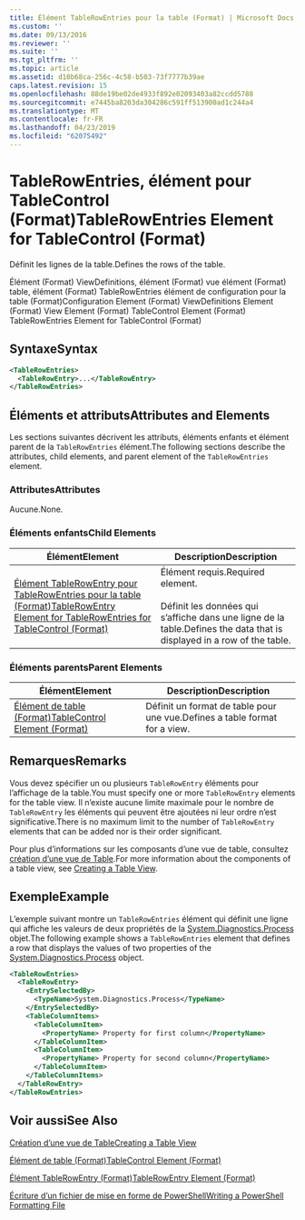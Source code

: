 ```yaml
---
title: Élément TableRowEntries pour la table (Format) | Microsoft Docs
ms.custom: ''
ms.date: 09/13/2016
ms.reviewer: ''
ms.suite: ''
ms.tgt_pltfrm: ''
ms.topic: article
ms.assetid: d10b68ca-256c-4c58-b503-73f7777b39ae
caps.latest.revision: 15
ms.openlocfilehash: 88de19be02de4933f892e02093403a82ccdd5788
ms.sourcegitcommit: e7445ba8203da304286c591ff513900ad1c244a4
ms.translationtype: MT
ms.contentlocale: fr-FR
ms.lasthandoff: 04/23/2019
ms.locfileid: "62075492"
---
```

# <a name="tablerowentries-element-for-tablecontrol-format"></a><span data-ttu-id="d08af-102">TableRowEntries, élément pour TableControl (Format)</span><span class="sxs-lookup"><span data-stu-id="d08af-102">TableRowEntries Element for TableControl (Format)</span></span>

<span data-ttu-id="d08af-103">Définit les lignes de la table.</span><span class="sxs-lookup"><span data-stu-id="d08af-103">Defines the rows of the table.</span></span>

<span data-ttu-id="d08af-104">Élément (Format) ViewDefinitions, élément (Format) vue élément (Format) table, élément (Format) TableRowEntries élément de configuration pour la table (Format)</span><span class="sxs-lookup"><span data-stu-id="d08af-104">Configuration Element (Format) ViewDefinitions Element (Format) View Element (Format) TableControl Element (Format) TableRowEntries Element for TableControl (Format)</span></span>

## <a name="syntax"></a><span data-ttu-id="d08af-105">Syntaxe</span><span class="sxs-lookup"><span data-stu-id="d08af-105">Syntax</span></span>

```xml
<TableRowEntries>
  <TableRowEntry>...</TableRowEntry>
</TableRowEntries>
```

## <a name="attributes-and-elements"></a><span data-ttu-id="d08af-106">Éléments et attributs</span><span class="sxs-lookup"><span data-stu-id="d08af-106">Attributes and Elements</span></span>

<span data-ttu-id="d08af-107">Les sections suivantes décrivent les attributs, éléments enfants et élément parent de la `TableRowEntries` élément.</span><span class="sxs-lookup"><span data-stu-id="d08af-107">The following sections describe the attributes, child elements, and parent element of the `TableRowEntries` element.</span></span>

### <a name="attributes"></a><span data-ttu-id="d08af-108">Attributes</span><span class="sxs-lookup"><span data-stu-id="d08af-108">Attributes</span></span>

<span data-ttu-id="d08af-109">Aucune.</span><span class="sxs-lookup"><span data-stu-id="d08af-109">None.</span></span>

### <a name="child-elements"></a><span data-ttu-id="d08af-110">Éléments enfants</span><span class="sxs-lookup"><span data-stu-id="d08af-110">Child Elements</span></span>

|<span data-ttu-id="d08af-111">Élément</span><span class="sxs-lookup"><span data-stu-id="d08af-111">Element</span></span>|<span data-ttu-id="d08af-112">Description</span><span class="sxs-lookup"><span data-stu-id="d08af-112">Description</span></span>|
|-------------|-----------------|
|[<span data-ttu-id="d08af-113">Élément TableRowEntry pour TableRowEntries pour la table (Format)</span><span class="sxs-lookup"><span data-stu-id="d08af-113">TableRowEntry Element for TableRowEntries for TableControl (Format)</span></span>](./tablerowentry-element-for-tablerowentries-for-tablecontrol-format.md)|<span data-ttu-id="d08af-114">Élément requis.</span><span class="sxs-lookup"><span data-stu-id="d08af-114">Required element.</span></span><br /><br /> <span data-ttu-id="d08af-115">Définit les données qui s’affiche dans une ligne de la table.</span><span class="sxs-lookup"><span data-stu-id="d08af-115">Defines the data that is displayed in a row of the table.</span></span>|

### <a name="parent-elements"></a><span data-ttu-id="d08af-116">Éléments parents</span><span class="sxs-lookup"><span data-stu-id="d08af-116">Parent Elements</span></span>

|<span data-ttu-id="d08af-117">Élément</span><span class="sxs-lookup"><span data-stu-id="d08af-117">Element</span></span>|<span data-ttu-id="d08af-118">Description</span><span class="sxs-lookup"><span data-stu-id="d08af-118">Description</span></span>|
|-------------|-----------------|
|[<span data-ttu-id="d08af-119">Élément de table (Format)</span><span class="sxs-lookup"><span data-stu-id="d08af-119">TableControl Element (Format)</span></span>](./tablecontrol-element-format.md)|<span data-ttu-id="d08af-120">Définit un format de table pour une vue.</span><span class="sxs-lookup"><span data-stu-id="d08af-120">Defines a table format for a view.</span></span>|

## <a name="remarks"></a><span data-ttu-id="d08af-121">Remarques</span><span class="sxs-lookup"><span data-stu-id="d08af-121">Remarks</span></span>

<span data-ttu-id="d08af-122">Vous devez spécifier un ou plusieurs `TableRowEntry` éléments pour l’affichage de la table.</span><span class="sxs-lookup"><span data-stu-id="d08af-122">You must specify one or more `TableRowEntry` elements for the table view.</span></span> <span data-ttu-id="d08af-123">Il n’existe aucune limite maximale pour le nombre de `TableRowEntry` les éléments qui peuvent être ajoutées ni leur ordre n’est significative.</span><span class="sxs-lookup"><span data-stu-id="d08af-123">There is no maximum limit to the number of `TableRowEntry` elements that can be added nor is their order significant.</span></span>

<span data-ttu-id="d08af-124">Pour plus d’informations sur les composants d’une vue de table, consultez [création d’une vue de Table](./creating-a-table-view.md).</span><span class="sxs-lookup"><span data-stu-id="d08af-124">For more information about the components of a table view, see [Creating a Table View](./creating-a-table-view.md).</span></span>

## <a name="example"></a><span data-ttu-id="d08af-125">Exemple</span><span class="sxs-lookup"><span data-stu-id="d08af-125">Example</span></span>

<span data-ttu-id="d08af-126">L’exemple suivant montre un `TableRowEntries` élément qui définit une ligne qui affiche les valeurs de deux propriétés de la [System.Diagnostics.Process](/dotnet/api/System.Diagnostics.Process) objet.</span><span class="sxs-lookup"><span data-stu-id="d08af-126">The following example shows a `TableRowEntries` element that defines a row that displays the values of two properties of the [System.Diagnostics.Process](/dotnet/api/System.Diagnostics.Process) object.</span></span>

```xml
<TableRowEntries>
  <TableRowEntry>
    <EntrySelectedBy>
      <TypeName>System.Diagnostics.Process</TypeName>
    </EntrySelectedBy>
    <TableColumnItems>
      <TableColumnItem>
        <PropertyName> Property for first column</PropertyName>
      </TableColumnItem>
      <TableColumnItem>
        <PropertyName> Property for second column</PropertyName>
      </TableColumnItem>
    </TableColumnItems>
  </TableRowEntry>
</TableRowEntries>

```

## <a name="see-also"></a><span data-ttu-id="d08af-127">Voir aussi</span><span class="sxs-lookup"><span data-stu-id="d08af-127">See Also</span></span>

[<span data-ttu-id="d08af-128">Création d’une vue de Table</span><span class="sxs-lookup"><span data-stu-id="d08af-128">Creating a Table View</span></span>](./creating-a-table-view.md)

[<span data-ttu-id="d08af-129">Élément de table (Format)</span><span class="sxs-lookup"><span data-stu-id="d08af-129">TableControl Element (Format)</span></span>](./tablecontrol-element-format.md)

[<span data-ttu-id="d08af-130">Élément TableRowEntry (Format)</span><span class="sxs-lookup"><span data-stu-id="d08af-130">TableRowEntry Element (Format)</span></span>](./tablerowentry-element-for-tablerowentries-for-tablecontrol-format.md)

[<span data-ttu-id="d08af-131">Écriture d’un fichier de mise en forme de PowerShell</span><span class="sxs-lookup"><span data-stu-id="d08af-131">Writing a PowerShell Formatting File</span></span>](./writing-a-powershell-formatting-file.md)

